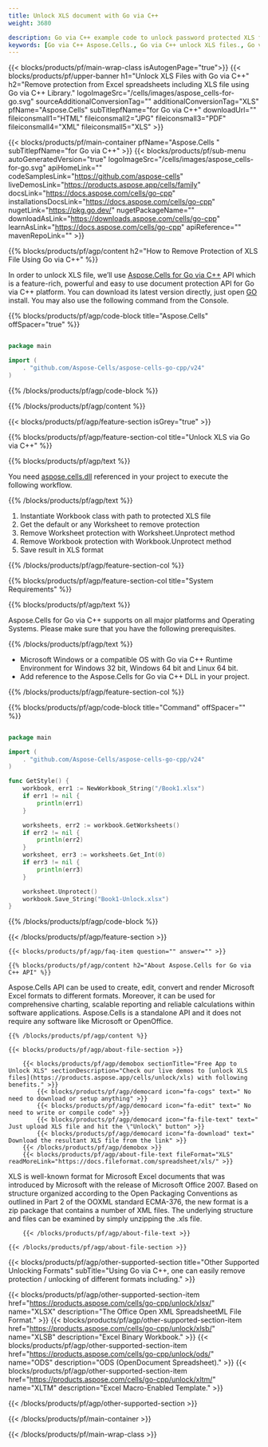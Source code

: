 ```yaml
---
title: Unlock XLS document with Go via C++
weight: 3680

description: Go via C++ example code to unlock password protected XLS file on Go via C++ Runtime Environment for Windows 32 bit, Windows 64 bit and Linux 64 bit.
keywords: [Go via C++ Aspose.Cells., Go via C++ unlock XLS files., Go via C++ how to unlock XLS document., Go via C++ unprotect XLS files., remove protection from XLS files., decrypt XLS Files using Go via C++]
---
```


{{< blocks/products/pf/main-wrap-class isAutogenPage="true">}}
{{< blocks/products/pf/upper-banner h1="Unlock XLS Files with Go via C++" h2="Remove protection from Excel spreadsheets including XLS file using Go via C++ Library." logoImageSrc="/cells/images/aspose_cells-for-go.svg" sourceAdditionalConversionTag="" additionalConversionTag="XLS" pfName="Aspose.Cells" subTitlepfName="for Go via C++" downloadUrl="" fileiconsmall1="HTML" fileiconsmall2="JPG" fileiconsmall3="PDF" fileiconsmall4="XML" fileiconsmall5="XLS" >}}

{{< blocks/products/pf/main-container pfName="Aspose.Cells " subTitlepfName="for Go via C++" >}}
{{< blocks/products/pf/sub-menu autoGeneratedVersion="true" logoImageSrc="/cells/images/aspose_cells-for-go.svg" apiHomeLink="" codeSamplesLink="https://github.com/aspose-cells" liveDemosLink="https://products.aspose.app/cells/family" docsLink="https://docs.aspose.com/cells/go-cpp" installationsDocsLink="https://docs.aspose.com/cells/go-cpp" nugetLink="https://pkg.go.dev/" nugetPackageName="" downloadAsLink="https://downloads.aspose.com/cells/go-cpp" learnAsLink="https://docs.aspose.com/cells/go-cpp" apiReference="" mavenRepoLink="" >}}

{{% blocks/products/pf/agp/content h2="How to Remove Protection of XLS File Using Go via C++" %}}

 In order to unlock XLS file, we’ll use
 [Aspose.Cells for Go via C++](https://products.aspose.com/cells/go-cpp)
 API which is a feature-rich, powerful and easy to use document protection API for Go via C++ platform. You can download its latest version directly, just open
 [GO](https://releases.aspose.com/cells/go-cpp/)
 install. You may also use the following command from the Console.

{{% blocks/products/pf/agp/code-block title="Aspose.Cells" offSpacer="true" %}}

```go

package main

import (
    . "github.com/Aspose-Cells/aspose-cells-go-cpp/v24"
)

```

{{% /blocks/products/pf/agp/code-block %}}

{{% /blocks/products/pf/agp/content %}}

{{< blocks/products/pf/agp/feature-section isGrey="true" >}}

{{% blocks/products/pf/agp/feature-section-col title="Unlock XLS via Go via C++" %}}

{{% blocks/products/pf/agp/text %}}

 You need
 [aspose.cells.dll](https://downloads.aspose.com/cells/go-cpp)
 referenced in your project to execute the following workflow.

{{% /blocks/products/pf/agp/text %}}

1.  Instantiate Workbook class with path to protected XLS file
1.  Get the default or any Worksheet to remove protection
1.  Remove Worksheet protection with Worksheet.Unprotect method
1.  Remove Workbook protection with Workbook.Unprotect method
1.  Save result in XLS format

{{% /blocks/products/pf/agp/feature-section-col %}}

{{% blocks/products/pf/agp/feature-section-col title="System Requirements" %}}

{{% blocks/products/pf/agp/text %}}

 Aspose.Cells for Go via C++ supports on all major platforms and Operating Systems. Please make sure that you have the following prerequisites.

{{% /blocks/products/pf/agp/text %}}

-  Microsoft Windows or a compatible OS with Go via C++ Runtime Environment for Windows 32 bit, Windows 64 bit and Linux 64 bit.
-  Add reference to the Aspose.Cells for Go via C++ DLL in your project.

{{% /blocks/products/pf/agp/feature-section-col %}}

{{% blocks/products/pf/agp/code-block title="Command" offSpacer="" %}}

```go

package main

import (
	. "github.com/Aspose-Cells/aspose-cells-go-cpp/v24"
)

func GetStyle() {
	workbook, err1 := NewWorkbook_String("/Book1.xlsx")
	if err1 != nil {
		println(err1)
	}

	worksheets, err2 := workbook.GetWorksheets()
	if err2 != nil {
		println(err2)
	}
	worksheet, err3 := worksheets.Get_Int(0)
	if err3 != nil {
		println(err3)
	}

	worksheet.Unprotect()
	workbook.Save_String("Book1-Unlock.xlsx")
}


```

{{% /blocks/products/pf/agp/code-block %}}

{{< /blocks/products/pf/agp/feature-section >}}

    {{< blocks/products/pf/agp/faq-item question="" answer="" >}}


<!-- aboutfile Starts -->

    {{% blocks/products/pf/agp/content h2="About Aspose.Cells for Go via C++ API" %}}

 Aspose.Cells API can be used to create, edit, convert and render Microsoft Excel formats to different formats. Moreover, it can be used for comprehensive charting, scalable reporting and reliable calculations within software applications. Aspose.Cells is a standalone API and it does not require any software like Microsoft or OpenOffice.



    {{% /blocks/products/pf/agp/content %}}

    {{< blocks/products/pf/agp/about-file-section >}}

        {{< blocks/products/pf/agp/demobox sectionTitle="Free App to Unlock XLS" sectionDescription="Check our live demos to [unlock XLS files](https://products.aspose.app/cells/unlock/xls) with following benefits." >}}
            {{< blocks/products/pf/agp/democard icon="fa-cogs" text=" No need to download or setup anything" >}}
            {{< blocks/products/pf/agp/democard icon="fa-edit" text=" No need to write or compile code" >}}
            {{< blocks/products/pf/agp/democard icon="fa-file-text" text=" Just upload XLS file and hit the \"Unlock\" button" >}}
            {{< blocks/products/pf/agp/democard icon="fa-download" text=" Download the resultant XLS file from the link" >}}
        {{< /blocks/products/pf/agp/demobox >}}
        {{< blocks/products/pf/agp/about-file-text fileFormat="XLS" readMoreLink="https://docs.fileformat.com/spreadsheet/xls/" >}}
XLS is well-known format for Microsoft Excel documents that was introduced by Microsoft with the release of Microsoft Office 2007. Based on structure organized according to the Open Packaging Conventions as outlined in Part 2 of the OOXML standard ECMA-376, the new format is a zip package that contains a number of XML files. The underlying structure and files can be examined by simply unzipping the .xls file.

        {{< /blocks/products/pf/agp/about-file-text >}}

    {{< /blocks/products/pf/agp/about-file-section >}}

<!-- aboutfile Ends -->

{{< blocks/products/pf/agp/other-supported-section title="Other Supported Unlocking Formats" subTitle="Using Go via C++, one can easily remove protection / unlocking of different formats including." >}}

{{< blocks/products/pf/agp/other-supported-section-item href="https://products.aspose.com/cells/go-cpp/unlock/xlsx/" name="XLSX" description="The Office Open XML SpreadsheetML File Format." >}} 
{{< blocks/products/pf/agp/other-supported-section-item href="https://products.aspose.com/cells/go-cpp/unlock/xlsb/" name="XLSB" description="Excel Binary Workbook." >}} 
{{< blocks/products/pf/agp/other-supported-section-item href="https://products.aspose.com/cells/go-cpp/unlock/ods/" name="ODS" description="ODS (OpenDocument Spreadsheet)." >}} 
{{< blocks/products/pf/agp/other-supported-section-item href="https://products.aspose.com/cells/go-cpp/unlock/xltm/" name="XLTM" description="Excel Macro-Enabled Template." >}} 

{{< /blocks/products/pf/agp/other-supported-section >}}

{{< /blocks/products/pf/main-container >}}

{{< /blocks/products/pf/main-wrap-class >}}
